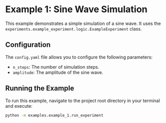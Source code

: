 # Example 1: Sine Wave Simulation

This example demonstrates a simple simulation of a sine wave.  It uses the `experiments.example_experiment.logic.ExampleExperiment` class.

## Configuration

The `config.yaml` file allows you to configure the following parameters:

*   `n_steps`: The number of simulation steps.
*   `amplitude`: The amplitude of the sine wave.

## Running the Example

To run this example, navigate to the project root directory in your terminal and execute:

```bash
python -m examples.example_1.run_experiment